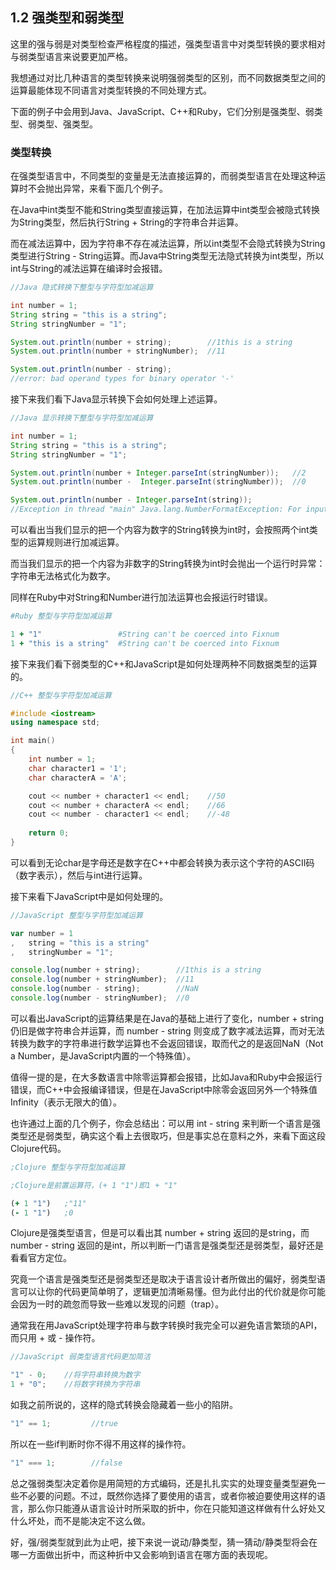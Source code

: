 ## 1.2 强类型和弱类型

这里的强与弱是对类型检查严格程度的描述，强类型语言中对类型转换的要求相对与弱类型语言来说要更加严格。

我想通过对比几种语言的类型转换来说明强弱类型的区别，而不同数据类型之间的运算最能体现不同语言对类型转换的不同处理方式。

下面的例子中会用到Java、JavaScript、C++和Ruby，它们分别是强类型、弱类型、弱类型、强类型。


### 类型转换

在强类型语言中，不同类型的变量是无法直接运算的，而弱类型语言在处理这种运算时不会抛出异常，来看下面几个例子。
    
在Java中int类型不能和String类型直接运算，在加法运算中int类型会被隐式转换为String类型，然后执行String + String的字符串合并运算。

而在减法运算中，因为字符串不存在减法运算，所以int类型不会隐式转换为String类型进行String - String运算。而Java中String类型无法隐式转换为int类型，所以int与String的减法运算在编译时会报错。

```java
//Java 隐式转换下整型与字符型加减运算

int number = 1;
String string = "this is a string";
String stringNumber = "1";

System.out.println(number + string);        //1this is a string
System.out.println(number + stringNumber);  //11

System.out.println(number - string);
//error: bad operand types for binary operator '-'
```

接下来我们看下Java显示转换下会如何处理上述运算。

```java
//Java 显示转换下整型与字符型加减运算

int number = 1;
String string = "this is a string";
String stringNumber = "1";

System.out.println(number + Integer.parseInt(stringNumber));   //2
System.out.println(number -  Integer.parseInt(stringNumber));  //0

System.out.println(number - Integer.parseInt(string));
//Exception in thread "main" Java.lang.NumberFormatException: For input string: "this is a string"
```

可以看出当我们显示的把一个内容为数字的String转换为int时，会按照两个int类型的运算规则进行加减运算。

而当我们显示的把一个内容为非数字的String转换为int时会抛出一个运行时异常：字符串无法格式化为数字。


同样在Ruby中对String和Number进行加法运算也会报运行时错误。

```ruby
#Ruby 整型与字符型加减运算

1 + "1"                 #String can't be coerced into Fixnum
1 + "this is a string"  #String can't be coerced into Fixnum
```

接下来我们看下弱类型的C++和JavaScript是如何处理两种不同数据类型的运算的。

```c++
//C++ 整型与字符型加减运算

#include <iostream>
using namespace std;

int main()
{
	int number = 1;
	char character1 = '1';
	char characterA = 'A';

	cout << number + character1 << endl;    //50
	cout << number + characterA << endl;    //66
	cout << number - character1 << endl;    //-48
	
	return 0;
}
```
可以看到无论char是字母还是数字在C++中都会转换为表示这个字符的ASCII码（数字表示），然后与int进行运算。

接下来看下JavaScript中是如何处理的。

```javascript
//JavaScript 整型与字符型加减运算

var number = 1
,   string = "this is a string"
,   stringNumber = "1";

console.log(number + string);        //1this is a string
console.log(number + stringNumber);  //11 
console.log(number - string);        //NaN
console.log(number - stringNumber);  //0

```
可以看出JavaScript的运算结果是在Java的基础上进行了变化，number + string 仍旧是做字符串合并运算，而 number - string 则变成了数字减法运算，而对无法转换为数字的字符串进行数学运算也不会返回错误，取而代之的是返回NaN（Not a Number，是JavaScript内置的一个特殊值）。

值得一提的是，在大多数语言中除零运算都会报错，比如Java和Ruby中会报运行错误，而C++中会报编译错误，但是在JavaScript中除零会返回另外一个特殊值 Infinity（表示无限大的值）。

也许通过上面的几个例子，你会总结出：可以用 int - string 来判断一个语言是强类型还是弱类型，确实这个看上去很取巧，但是事实总在意料之外，来看下面这段Clojure代码。
    
```clojure
;Clojure 整型与字符型加减运算

;Clojure是前置运算符，(+ 1 "1")即1 + "1"

(+ 1 "1")   ;"11"
(- 1 "1")   ;0
```
Clojure是强类型语言，但是可以看出其 number + string 返回的是string，而 number - string 返回的是int，所以判断一门语言是强类型还是弱类型，最好还是看看官方定位。


究竟一个语言是强类型还是弱类型还是取决于语言设计者所做出的偏好，弱类型语言可以让你的代码更简单明了，逻辑更加清晰易懂。但为此付出的代价就是你可能会因为一时的疏忽而导致一些难以发现的问题（trap）。

通常我在用JavaScript处理字符串与数字转换时我完全可以避免语言繁琐的API，而只用 + 或 - 操作符。

```javascript
//JavaScript 弱类型语言代码更加简洁

"1" - 0;    //将字符串转换为数字
1 + "0";    //将数字转换为字符串
```

如我之前所说的，这样的隐式转换会隐藏着一些小的陷阱。

```javascript
"1" == 1;         //true
```
所以在一些if判断时你不得不用这样的操作符。
```javascript
"1" === 1;        //false
```

总之强弱类型决定着你是用简短的方式编码，还是扎扎实实的处理变量类型避免一些不必要的问题。不过，既然你选择了要使用的语言，或者你被迫要使用这样的语言，那么你只能遵从语言设计时所采取的折中，你在只能知道这样做有什么好处又什么坏处，而不是能决定不这么做。

好，强/弱类型就到此为止吧，接下来说一说动/静类型，猜一猜动/静类型将会在哪一方面做出折中，而这种折中又会影响到语言在哪方面的表现呢。
